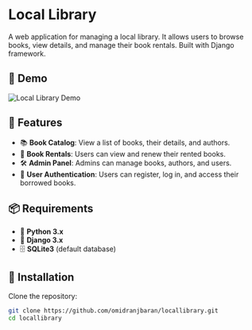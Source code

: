 # Local Library  
A web application for managing a local library. It allows users to browse books, view details, and manage their book rentals. Built with Django framework.  

## 📌 Demo  
![Local Library Demo](https://raw.githubusercontent.com/omidranjbaran/locallibrary/master/locallibrary.gif)  

## 🚀 Features  
- 📚 **Book Catalog**: View a list of books, their details, and authors.  
- 🔄 **Book Rentals**: Users can view and renew their rented books.  
- 🛠 **Admin Panel**: Admins can manage books, authors, and users.  
- 🔑 **User Authentication**: Users can register, log in, and access their borrowed books.  

## 📦 Requirements  
- 🐍 **Python 3.x**  
- 🎯 **Django 3.x**  
- 🗄 **SQLite3** (default database)  

## 🔧 Installation  
Clone the repository:  
```bash
git clone https://github.com/omidranjbaran/locallibrary.git
cd locallibrary
